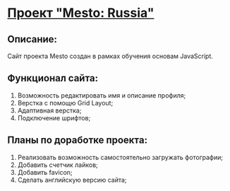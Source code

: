 # [Проект "Mesto: Russia"](https://pavelolos.github.io/mesto//)

## Описание:
Сайт проекта Mesto создан в рамках обучения основам JavaScript.

## Функционал сайта:
1. Возможность редактировать имя и описание профиля;
2. Верстка с помощю Grid Layout;
2. Адаптивная верстка;
3. Подключение шрифтов;

## Планы по доработке проекта:
1. Реализовать возможность самостоятельно загружать фотографии;
2. Добавить счетчик лайков;
3. Добавить favicon;
4. Сделать английскую версию сайта; 